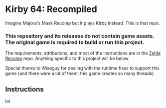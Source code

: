 # Kirby 64: Recompiled
Imagine Majora's Mask Recomp but it plays Kirby instead. This is that repo.

### **This repository and its releases do not contain game assets. The original game is required to build or run this project.**

The requirements, attributions, and most of the instructions are in the [Zelda Recomp](https://github.com/Zelda64Recomp/Zelda64Recomp/blob/dev/README.md) repo. Anything specific to this project will be below.

Special thanks to Wiseguy for dealing with the runtime fixes to support this game (and there were a lot of them; this game creates so many threads)

## Instructions
lol
